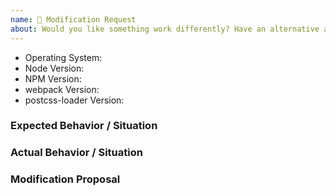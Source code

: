 ```yaml
---
name: 🔧 Modification Request
about: Would you like something work differently? Have an alternative approach? This is the template for you.
---
```


<!--
  Issues are so 🔥

  If you remove or skip this template, you'll make the 🐼 sad and the mighty god
  of Github will appear and pile-drive the close button from a great height
  while making animal noises.

  👉🏽 Need support, advice, or help? Don't open an issue!
  Head to StackOverflow or https://gitter.im/webpack/webpack.
-->

- Operating System:
- Node Version:
- NPM Version:
- webpack Version:
- postcss-loader Version:

### Expected Behavior / Situation

### Actual Behavior / Situation

### Modification Proposal
